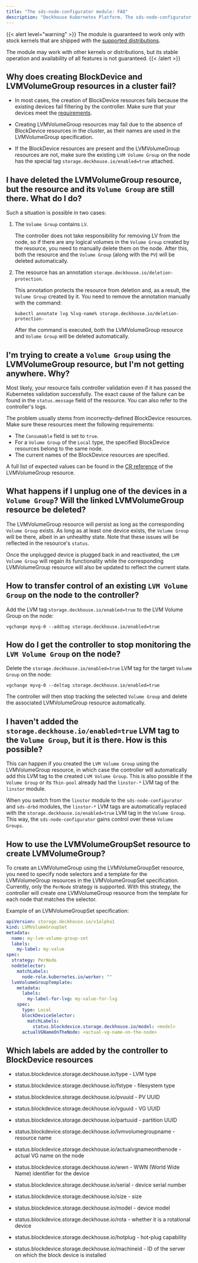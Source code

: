 ```yaml
---
title: "The sds-node-configurator module: FAQ"
description: "Deckhouse Kubernetes Platform. The sds-node-configurator module. Common questions and answers."
---
```


{{< alert level="warning" >}}
The module is guaranteed to work only with stock kernels that are shipped with the [supported distributions](https://deckhouse.io/documentation/v1/supported_versions.html#linux).

The module may work with other kernels or distributions, but its stable operation and availability of all features is not guaranteed.
{{< /alert >}}

## Why does creating BlockDevice and LVMVolumeGroup resources in a cluster fail?

- In most cases, the creation of BlockDevice resources fails because the existing devices fail filtering by the controller. Make sure that your devices meet the [requirements](./usage.html#the-conditions-the-controller-imposes-on-the-device).

- Creating LVMVolumeGroup resources may fail due to the absence of BlockDevice resources in the cluster, as their names are used in the LVMVolumeGroup specification.

- If the BlockDevice resources are present and the LVMVolumeGroup resources are not, make sure the existing `LVM Volume Group` on the node has the special tag `storage.deckhouse.io/enabled=true` attached.

## I have deleted the LVMVolumeGroup resource, but the resource and its `Volume Group` are still there. What do I do?

Such a situation is possible in two cases:

1. The `Volume Group` contains `LV`.

   The controller does not take responsibility for removing LV from the node, so if there are any logical volumes in the `Volume Group` created by the resource, you need to manually delete them on the node. After this, both the resource and the `Volume Group` (along with the `PV`) will be deleted automatically.

2. The resource has an annotation `storage.deckhouse.io/deletion-protection`.

   This annotation protects the resource from deletion and, as a result, the `Volume Group` created by it. You need to remove the annotation manually with the command:

   ```shell
   kubectl annotate lvg %lvg-name% storage.deckhouse.io/deletion-protection-
   ```

   After the command is executed, both the LVMVolumeGroup resource and `Volume Group` will be deleted automatically.

## I'm trying to create a `Volume Group` using the LVMVolumeGroup resource, but I'm not getting anywhere. Why?

Most likely, your resource fails controller validation even if it has passed the Kubernetes validation successfully.
The exact cause of the failure can be found in the `status.message` field of the resource.
You can also refer to the controller's logs.

The problem usually stems from incorrectly-defined BlockDevice resources. Make sure these resources meet the following requirements:

- The `Consumable` field is set to `true`.
- For a `Volume Group` of the `Local` type, the specified BlockDevice resources belong to the same node.<!-- > - For a `Volume Group` of the `Shared` type, the specified BlockDevice is the only resource. -->
- The current names of the BlockDevice resources are specified.

A full list of expected values can be found in the [CR reference](./cr.html) of the LVMVolumeGroup resource.

## What happens if I unplug one of the devices in a `Volume Group`? Will the linked LVMVolumeGroup resource be deleted?

The LVMVolumeGroup resource will persist as long as the corresponding `Volume Group` exists. As long as at least one device exists, the `Volume Group` will be there, albeit in an unhealthy state.
Note that these issues will be reflected in the resource's `status`.

Once the unplugged device is plugged back in and reactivated, the `LVM Volume Group` will regain its functionality while the corresponding LVMVolumeGroup resource will also be updated to reflect the current state.

## How to transfer control of an existing `LVM Volume Group` on the node to the controller?

Add the LVM tag `storage.deckhouse.io/enabled=true` to the LVM Volume Group on the node:

<!-- cspell:ignore myvg -->
```shell
vgchange myvg-0 --addtag storage.deckhouse.io/enabled=true
```

## How do I get the controller to stop monitoring the `LVM Volume Group` on the node?

Delete the `storage.deckhouse.io/enabled=true` LVM tag for the target `Volume Group` on the node:

```shell
vgchange myvg-0 --deltag storage.deckhouse.io/enabled=true
```

The controller will then stop tracking the selected `Volume Group` and delete the associated LVMVolumeGroup resource automatically.

## I haven't added the `storage.deckhouse.io/enabled=true` LVM tag to the `Volume Group`, but it is there. How is this possible?

This can happen if you created the `LVM Volume Group` using the LVMVolumeGroup resource, in which case the controller will automatically add this LVM tag to the created `LVM Volume Group`. This is also possible if the `Volume Group` or its `Thin-pool` already had the `linstor-*` LVM tag of the `linstor` module.

When you switch from the `linstor` module to the `sds-node-configurator` and `sds-drbd` modules, the `linstor-*` LVM tags are automatically replaced with the `storage.deckhouse.io/enabled=true` LVM tag in the `Volume Group`. This way, the `sds-node-configurator` gains control over these `Volume Groups`.

## How to use the LVMVolumeGroupSet resource to create LVMVolumeGroup?

To create an LVMVolumeGroup using the LVMVolumeGroupSet resource, you need to specify node selectors and a template for the LVMVolumeGroup resources in the LVMVolumeGroupSet specification. Currently, only the `PerNode` strategy is supported. With this strategy, the controller will create one LVMVolumeGroup resource from the template for each node that matches the selector.

Example of an LVMVolumeGroupSet specification:

```yaml
apiVersion: storage.deckhouse.io/v1alpha1
kind: LVMVolumeGroupSet
metadata:
  name: my-lvm-volume-group-set
  labels:
    my-label: my-value
spec:
  strategy: PerNode
  nodeSelector:
    matchLabels:
      node-role.kubernetes.io/worker: ""
  lvmVolumeGroupTemplate:
    metadata:
      labels:
        my-label-for-lvg: my-value-for-lvg
    spec:
      type: Local
      blockDeviceSelector:
        matchLabels:
          status.blockdevice.storage.deckhouse.io/model: <model>
      actualVGNameOnTheNode: <actual-vg-name-on-the-node>
```

## Which labels are added by the controller to BlockDevice resources

- status.blockdevice.storage.deckhouse.io/type - LVM type

- status.blockdevice.storage.deckhouse.io/fstype - filesystem type

- status.blockdevice.storage.deckhouse.io/pvuuid - PV UUID

- status.blockdevice.storage.deckhouse.io/vguuid - VG UUID

- status.blockdevice.storage.deckhouse.io/partuuid - partition UUID

- status.blockdevice.storage.deckhouse.io/lvmvolumegroupname - resource name

- status.blockdevice.storage.deckhouse.io/actualvgnameonthenode - actual VG name on the node

- status.blockdevice.storage.deckhouse.io/wwn - WWN (World Wide Name) identifier for the device

- status.blockdevice.storage.deckhouse.io/serial - device serial number

- status.blockdevice.storage.deckhouse.io/size - size

- status.blockdevice.storage.deckhouse.io/model - device model

- status.blockdevice.storage.deckhouse.io/rota - whether it is a rotational device

- status.blockdevice.storage.deckhouse.io/hotplug - hot-plug capability

- status.blockdevice.storage.deckhouse.io/machineid - ID of the server on which the block device is installed
